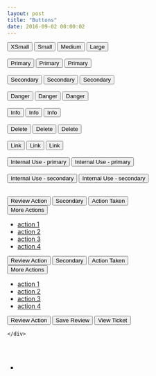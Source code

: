 ```yaml
---
layout: post
title: "Buttons"
date: 2016-09-02 00:00:02
---
```

<button class="btn btn-xs btn-default">XSmall</button>
<button class="btn btn-sm btn-default">Small</button>
<button class="btn btn-default">Medium</button>
<button class="btn btn-lg btn-default">Large</button>
<br />
<br />
<button class="btn btn-primary">Primary</button>
<button class="btn btn-primary active">Primary</button>
<button class="btn btn-primary disabled">Primary</button>
<br />
<br />
<button class="btn btn-secondary">Secondary</button>
<button class="btn btn-secondary active">Secondary</button>
<button class="btn btn-secondary disabled">Secondary</button>
<br />
<br />
<button class="btn btn-danger">Danger</button>
<button class="btn btn-danger active">Danger</button>
<button class="btn btn-danger disabled">Danger</button>
<br />
<br />
<button class="btn btn-info">Info</button>
<button class="btn btn-info active">Info</button>
<button class="btn btn-info disabled">Info</button>
<br />
<br />
<button class="btn btn-delete">Delete</button>
<button class="btn btn-delete active">Delete</button>
<button class="btn btn-delete disabled">Delete</button>
<br />
<br />
<button class="btn btn-link">Link</button>
<button class="btn btn-link active">Link</button>
<button class="btn btn-link disabled">Link</button>
<br />
<br />
<button class="btn btn-internal-primary">Internal Use - primary</button>
<button class="btn btn-internal-primary active">Internal Use - primary</button>
<br />
<br />
<button class="btn btn-internal-secondary">Internal Use - secondary</button>
<button class="btn btn-internal-secondary active">Internal Use - secondary</button>
<br />
<br />
<div class="row">
  <div class="col-md-3">
    <div class="actions-buttons">
      <button class="btn btn-primary btn-rounded btn-reply">Review Action</button>
      <button class="btn btn-secondary btn-rounded">
        <i class="fa fa-star button-icon"></i>Secondary</button>
      <button class="btn btn-rounded btn-action-taken">
        <i class="fa fa-tag button-icon"></i>Action Taken</button>
      <div class="btn-group">
        <button class="btn btn-link dropdown-toggle" data-toggle="dropdown">
          More Actions
          <i class="fa fa-angle-down"></i>
        </button>
        <ul class="dropdown-menu" role="menu">
          <li>
            <a href="#">action 1</a>
          </li>
          <li>
            <a href="#">action 2</a>
          </li>
          <li>
            <a href="#">action 3</a>
          </li>
          <li>
            <a href="#">action 4</a>
          </li>
        </ul>
      </div>
    </div>
  </div>
 
  <div class="col-md-3">
      <div class="actions-buttons">
        <button class="btn btn-primary btn-rounded btn-reply active">Review Action</button>
        <button class="btn btn-secondary btn-rounded active">
          <i class="fa fa-star button-icon"></i>Secondary</button>
        <button class="btn btn-rounded btn-action-taken active">
          <i class="fa fa-tag button-icon"></i>Action Taken</button>
      <div class="btn-group open">
        <button class="btn btn-link dropdown-toggle" data-toggle="dropdown" aria-expanded="true">
          More Actions
          <i class="fa fa-angle-down"></i>
        </button>
        <ul class="dropdown-menu" role="menu">
          <li>
            <a href="#">action 1</a>
          </li>
          <li>
            <a href="#">action 2</a>
          </li>
          <li>
            <a href="#">action 3</a>
          </li>
          <li>
            <a href="#">action 4</a>
          </li>
        </ul>
      </div>
      </div>
    </div>
    
  <div class="col-md-3">
    <div class="actions-buttons">
      <button class="btn btn-primary btn-rounded btn-reply disabled">Review Action</button>
      <button class="btn btn-secondary btn-rounded disabled">
        <i class="fa fa-star button-icon"></i>Save Review</button>
      <button class="btn btn-rounded btn-action-taken disabled">
        <i class="fa fa-tag button-icon"></i>View Ticket</button>

    </div>
  </div>
</div>
  
<br />
<br />
<ul class="global-actions-nav">
  <li class="btn btn-circle btn-xs btn-default-secondary mg-r-xs" data-toggle='tooltip' data-placement='bottom' title='Print' style="float: left">
    <a href="#">
      <i class="fa fa-print"></i>
    </a>
  </li>
  <li class="btn btn-circle btn-xs btn-default-secondary mg-r-xs" data-toggle='tooltip' data-placement='bottom' title='Share' style="float: left">
    <a href="#">
      <i class="fa fa-share-square-o"></i>
    </a>
  </li>
  <li class="btn btn-circle btn-xs btn-default-secondary mg-r-xs" data-toggle='tooltip' data-placement='bottom' title='Export to CSV' style="float: left">
    <a href="#">
      <i class="fa fa-file-text-o"></i>
    </a>
  </li>
  <li class="btn btn-circle btn-xs btn-default-secondary mg-r-xs" data-toggle='tooltip' data-placement='bottom' title='Export to PDF' style="float: left">
    <a href="#">
      <i class="fa fa-file-pdf-o"></i>
    </a>
  </li>
</ul>

  